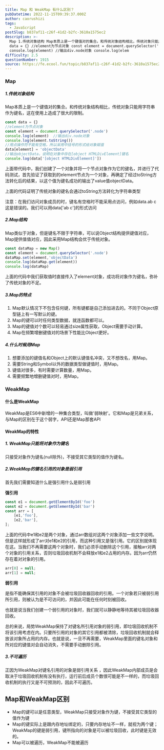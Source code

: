 ```yaml
---
title: Map 和 WeakMap 有什么区别？
pubDatetime: 2022-11-15T09:39:37.000Z
author: caorushizi
tags:
  - JavaScript
postSlug: b837af11-c26f-41d2-b2fc-3610a1575ec2
description: >-
  Map 1.传统对象结构 Map本质上是一个键值对的集合。和传统对象结构相比，传统对象只能用字符串作为键名，这在使用上造成了很大的限制。 const
  data = {} //element为节点对象 const element = document.querySelector('.node')
  console.log(element) //输出div.node对象 console.log(elem
difficulty: 2.5
questionNumber: 1915
source: https://fe.ecool.fun/topic/b837af11-c26f-41d2-b2fc-3610a1575ec2
---
```


### Map

##### 1.传统对象结构
Map本质上是一个键值对的集合。和传统对象结构相比，传统对象只能用字符串作为键名，这在使用上造成了很大的限制。

```javascript
const data = {}
//element为节点对象
const element = document.querySelector('.node')
console.log(element)  //输出div.node对象
console.log(element.toString())
//用点操作符不能有空格，所以采用中括号的形式给对象赋值
data[element] = 'objectData'
//输出objectData，说明在对象中存在[object HTMLDivElement]键名
console.log(data['[object HTMLDivElement]'])

```
上面带代码中，我们创建了一个对象并将一个节点对象作为它的键名，并进行了代码测试，首先验证了获取到的element节点为一个对象，再确定了经过toString方法转化后的结果，以这个值为键名成功的输出了value值objectData。

上面的代码证明了传统对象的键名会通过toString方法转化为字符串类型

注意：在我们访问对象成员的时，键名有空格时不能采用点访问，例如data.ab c
这是错误的。我们可以用data['ab c']的形式访问

##### 2.Map结构

Map类似于对象，但是键名不限于字符串，可以说Object结构提供键值对应，Map提供值值对应，因此采用Map结构会优于传统对象。

```javascript
const dataMap = new Map()
const element = document.querySelector('.node')
dataMap.set(element,'objectData')
console.log(dataMap.get(element))
console.log(dataMap)
```
上面的代码中我们获取值时直接传入了element对象，成功将对象作为键名，弥补了传统对象的不足。

##### 3.Map的特点

1. Map默认情况下不包含任何键，所有键都是自己添加进去的。不同于Object原型链上有一写默认的键。
2. Map的键可以时任何类型数据，就连函数都可以。
3. Map的键值对个数可以轻易通过size属性获取，Object需要手动计算。
4. Map在频繁增删键值对的场景下性能比Object更好。

##### 4.什么时候用Map

1. 想要添加的键值名和Object上的默认键值名冲突，又不想改名，用Map。
2. 需要String和Symbol以外的数据类型做键值时，用Map。
3. 键值对很多，有时需要计算数量，用Map。
4. 需要频繁地增删键值对时，用Map。

### WeakMap
#### 什么是WeakMap

WeakMap是ES6中新增的一种集合类型，叫做'弱映射'。它和Map是兄弟关系，与Map的区别在于这个弱字，API还是Map那套API

#### WeakMap的特性

##### 1. WeakMap只能将对象作为键名
只接受对象作为键名(null除外)，不接受其它类型的值作为键名。

##### 2.WeakMap的键名引用的对象是弱引用

首先我们需要知道什么是强引用什么是弱引用

**强引用**

```javascript
const e1 = document.getElementById('foo')
const e2 = document.getElementById('bar')
const arr = [
    [e1,'foo'],
    [e2,'bar'],
];
```

上面的代码中e1和e2是两个对象，通过arr数组对这两个对象添加一些文字说明。但是这样就形成了arr对e1和e2的引用，而这种引用又是强引用。它的区别就体现在这。当我们不再需要这两个对象时，我们必须手动删除这个引用，接触arr对两个对象的引用关系，否则垃圾回收机制不会释放e1和e2占用的内存。因为arr仍然存在着对对象的引用。

```javascript
arr[0] = null;
arr[1] = null;
```

**弱引用**

是指不能确保其引用的对象不会被垃圾回收器回收的引用。一个对象若只被弱引用所引用，则被认为是不可访问的，并因此可能在任何时刻被回收。

也就是说当我们创建一个弱引用的对象时，我们就可以静静地等待其被垃圾回收器回收。

总的来说，局势WeakMap保持了对键名所引用对象的弱引用，即垃圾回收机制不将该引用考虑在内。只要所引用的对象的其它引用都被清除，垃圾回收机制就会释放该对象所占用的内存。也就是说，一旦不再需要，WeakMap里面的键名对象和所对应的键值对会自动消失，不需要手动删除引用。

##### 3.不可遍历

正因为WeakMap对键名引用的对象是弱引用关系 ，因此WeakMap内部成员是会取决于垃圾回收机制有没有执行，运行前后成员个数很可能是不一样的，而垃圾回收机制的执行又是不可预测的，因此不可遍历。

## Map和WeakMap区别

- Map的键可以是任意类型，WeakMap只接受对象作为键，不接受其它类型的值作为键
- Map的键实际上是跟内存地址绑定的，只要内存地址不一样，就视为两个键；WeakMap的键是弱引用，键所指向的对象是可以被垃圾回收，此时键是无效的。
- Map可以被遍历，WeakMap不能被遍历


